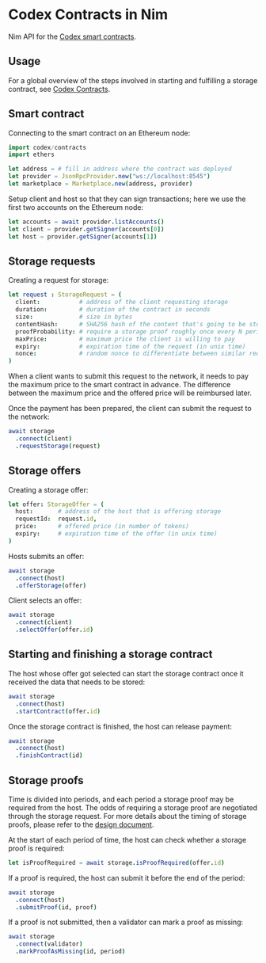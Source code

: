 Codex Contracts in Nim
=======================

Nim API for the [Codex smart contracts][1].

Usage
-----

For a global overview of the steps involved in starting and fulfilling a
storage contract, see [Codex Contracts][1].

Smart contract
--------------

Connecting to the smart contract on an Ethereum node:

```nim
import codex/contracts
import ethers

let address = # fill in address where the contract was deployed
let provider = JsonRpcProvider.new("ws://localhost:8545")
let marketplace = Marketplace.new(address, provider)
```

Setup client and host so that they can sign transactions; here we use the first
two accounts on the Ethereum node:

```nim
let accounts = await provider.listAccounts()
let client = provider.getSigner(accounts[0])
let host = provider.getSigner(accounts[1])
```

Storage requests
----------------

Creating a request for storage:

```nim
let request : StorageRequest = (
  client:           # address of the client requesting storage
  duration:         # duration of the contract in seconds
  size:             # size in bytes
  contentHash:      # SHA256 hash of the content that's going to be stored
  proofProbability: # require a storage proof roughly once every N periods
  maxPrice:         # maximum price the client is willing to pay
  expiry:           # expiration time of the request (in unix time)
  nonce:            # random nonce to differentiate between similar requests
)
```

When a client wants to submit this request to the network, it needs to pay the
maximum price to the smart contract in advance. The difference between the
maximum price and the offered price will be reimbursed later.

Once the payment has been prepared, the client can submit the request to the
network:

```nim
await storage
  .connect(client)
  .requestStorage(request)
```

Storage offers
--------------

Creating a storage offer:

```nim
let offer: StorageOffer = (
  host:       # address of the host that is offering storage
  requestId:  request.id,
  price:      # offered price (in number of tokens)
  expiry:     # expiration time of the offer (in unix time)
)
```

Hosts submits an offer:

```nim
await storage
  .connect(host)
  .offerStorage(offer)
```

Client selects an offer:

```nim
await storage
  .connect(client)
  .selectOffer(offer.id)
```

Starting and finishing a storage contract
-----------------------------------------

The host whose offer got selected can start the storage contract once it
received the data that needs to be stored:

```nim
await storage
  .connect(host)
  .startContract(offer.id)
```

Once the storage contract is finished, the host can release payment:

```nim
await storage
  .connect(host)
  .finishContract(id)
```

Storage proofs
--------------

Time is divided into periods, and each period a storage proof may be required
from the host. The odds of requiring a storage proof are negotiated through the
storage request. For more details about the timing of storage proofs, please
refer to the [design document][2].

At the start of each period of time, the host can check whether a storage proof
is required:

```nim
let isProofRequired = await storage.isProofRequired(offer.id)
```

If a proof is required, the host can submit it before the end of the period:

```nim
await storage
  .connect(host)
  .submitProof(id, proof)
```

If a proof is not submitted, then a validator can mark a proof as missing:

```nim
await storage
  .connect(validator)
  .markProofAsMissing(id, period)
```

[1]: https://github.com/status-im/codex-contracts-eth/
[2]: https://github.com/status-im/codex-research/blob/main/design/storage-proof-timing.md
